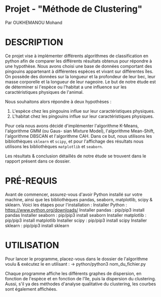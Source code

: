 # Projet - "Méthode de Clustering"

Par OUKHEMANOU Mohand

# DESCRIPTION

Ce projet vise à implémenter différents algorithmes de classification en python afin de comparer les différents résultats obtenus pour répondre à une hypothèse. 
Nous avons choisi une base de données comportant des pingouins appartenant à différentes espèces et vivant sur différentes îles. On possède des données sur la longueur et la profondeur de leur bec, leur masse corporelle et la longueur de leur nageoire.
Le but de notre étude est de déterminer si l'espèce ou l'habitat a une influence sur les caractéristiques physiques de l'animal.

Nous souhaitons alors répondre à deux hypothèses : 
1. L'espèce chez les pingouins influe sur leur caractéristiques physiques. 
2. L'habitat chez les pingouins influe sur leur caractéristiques physiques.  

Pour cela nous avons décidé d'implémenter l'algorithme K-Means, l'algorithme GMM (ou Gaus- sian Mixture Model), l'algorithme Mean-Shift, l'algorithme DBSCAN et l'algorithme CAH. 
Dans ce but, nous utilisons les bibliothèques `sklearn` et `scipy`, et pour l'affichage des résultats nous utilisons les bibliothèques `matplotlib` et `seaborn`.

Les résultats & conclusion détaillés de notre étude se trouvent dans le rapport présent dans ce dossier.

# PRÉ-REQUIS

Avant de commencer, assurez-vous d'avoir Python installé sur votre machine, ainsi que les bibliothèques pandas, seaborn, matplotlib, scipy & sklearn. 
Voici les étapes pour l'installation :
    Installer Python : https://www.python.org/downloads/
    Installer pandas : pip/pip3 install pandas
    Installer seaborn : pip/pip3 install seaborn
    Installer matplotlib : pip/pip3 install matplotlib
    Installer scipy : pip/pip3 install scipy
    Installer sklearn : pip/pip3 install sklearn
    
# **UTILISATION**

Pour lancer le programme, placez-vous dans le dossier de l'algorithme voulu & exécutez le en utilisant :
    -> python/python3 nom_du_fichier.py

Chaque programme affiche les différents graphes de dispersion, en fonction de l'espèce et en fonction de l'île, puis la dispersion du clustering. 
Aussi, s'il ya des méthodes d'analyse qualitative du clustering, les courbes sont également affichées.